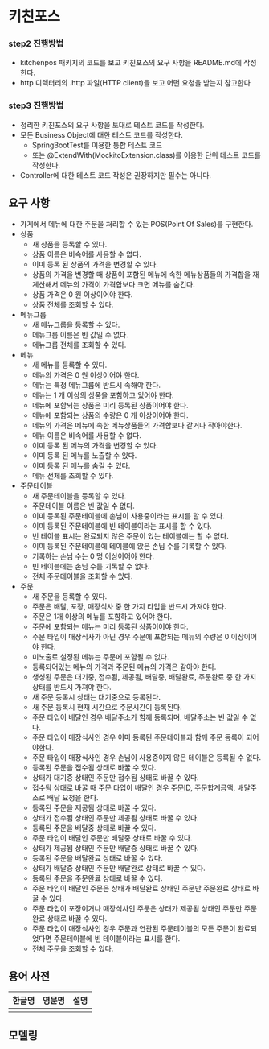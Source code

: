 # 키친포스

### step2 진행방법
* kitchenpos 패키지의 코드를 보고 키친포스의 요구 사항을 README.md에 작성한다.
* http 디렉터리의 .http 파일(HTTP client)을 보고 어떤 요청을 받는지 참고한다

### step3 진행방법
* 정리한 키친포스의 요구 사항을 토대로 테스트 코드를 작성한다.
* 모든 Business Object에 대한 테스트 코드를 작성한다.
  * SpringBootTest를 이용한 통합 테스트 코드
  * 또는 @ExtendWith(MockitoExtension.class)를 이용한 단위 테스트 코드를 작성한다.
* Controller에 대한 테스트 코드 작성은 권장하지만 필수는 아니다.

## 요구 사항
* 가게에서 메뉴에 대한 주문을 처리할 수 있는 POS(Point Of Sales)를 구현한다.
* 상품
  * 새 상품을 등록할 수 있다.
  * 상품 이름은 비속어를 사용할 수 없다.
  * 이미 등록 된 상품의 가격을 변경할 수 있다.
  * 상품의 가격을 변경할 때 상품이 포함된 메뉴에 속한 메뉴상품들의 가격합을 재계산해서 메뉴의 가격이 가격합보다 크면 메뉴를 숨긴다.  
  * 상품 가격은 0 원 이상이어야 한다.
  * 상품 전체를 조회할 수 있다.
* 메뉴그룹
  * 새 메뉴그룹을 등록할 수 있다.
  * 메뉴그룹 이름은 빈 값일 수 없다.
  * 메뉴그룹 전체를 조회할 수 있다.
* 메뉴
  * 새 메뉴를 등록할 수 있다.
  * 메뉴의 가격은 0 원 이상이어야 한다.
  * 메뉴는 특정 메뉴그룹에 반드시 속해야 한다.
  * 메뉴는 1 개 이상의 상품을 포함하고 있어야 한다.
  * 메뉴에 포함되는 상품은 미리 등록된 상품이어야 한다.
  * 메뉴에 포함되는 상품의 수량은 0 개 이상이어야 한다.
  * 메뉴의 가격은 메뉴에 속한 메뉴상품들의 가격합보다 같거나 작아야한다.
  * 메뉴 이름은 비속어를 사용할 수 없다.
  * 이미 등록 된 메뉴의 가격을 변경할 수 있다.
  * 이미 등록 된 메뉴를 노출할 수 있다.
  * 이미 등록 된 메뉴를 숨길 수 있다.
  * 메뉴 전체를 조회할 수 있다.
* 주문테이블
  * 새 주문테이블을 등록할 수 있다.
  * 주문테이블 이름은 빈 값일 수 없다.
  * 이미 등록된 주문테이블에 손님이 사용중이라는 표시를 할 수 있다.
  * 이미 등록된 주문테이블에 빈 테이블이라는 표시를 할 수 있다.
  * 빈 테이블 표시는 완료되지 않은 주문이 있는 테이블에는 할 수 없다.
  * 이미 등록된 주문테이블에 테이블에 앉은 손님 수를 기록할 수 있다.
  * 기록하는 손님 수는 0 명 이상이어야 한다.
  * 빈 테이블에는 손님 수를 기록할 수 없다.
  * 전체 주문테이블을 조회할 수 있다.
* 주문
  * 새 주문을 등록할 수 있다.
  * 주문은 배달, 포장, 매장식사 중 한 가지 타입을 반드시 가져야 한다.
  * 주문은 1개 이상의 메뉴를 포함하고 있어야 한다.
  * 주문에 포함되는 메뉴는 미리 등록된 상품이어야 한다.
  * 주문 타입이 매장식사가 아닌 경우 주문에 포함되는 메뉴의 수량은 0 이상이어야 한다.
  * 미노출로 설정된 메뉴는 주문에 포함될 수 없다.
  * 등록되어있는 메뉴의 가격과 주문된 메뉴의 가격은 같아야 한다.
  * 생성된 주문은 대기중, 접수됨, 제공됨, 배달중, 배달완료, 주문완료 중 한 가지 상태를 반드시 가져야 한다.
  * 새 주문 등록시 상태는 대기중으로 등록된다.
  * 새 주문 등록시 현재 시간으로 주문시간이 등록된다.
  * 주문 타입이 배달인 경우 배달주소가 함께 등록되며, 배달주소는 빈 값일 수 없다.
  * 주문 타입이 매장식사인 경우 이미 등록된 주문테이블과 함께 주문 등록이 되어야한다.
  * 주문 타입이 매장식사인 경우 손님이 사용중이지 않은 테이블은 등록될 수 없다.
  * 등록된 주문을 접수됨 상태로 바꿀 수 있다.
  * 상태가 대기중 상태인 주문만 접수됨 상태로 바꿀 수 있다.
  * 접수됨 상태로 바꿀 때 주문 타입이 배달인 경우 주문ID, 주문합계금액, 배달주소로 배달 요청을 한다.
  * 등록된 주문을 제공됨 상태로 바꿀 수 있다.
  * 상태가 접수됨 상태인 주문만 제공됨 상태로 바꿀 수 있다.
  * 등록된 주문을 배달중 상태로 바꿀 수 있다.
  * 주문 타입이 배달인 주문만 배달중 상태로 바꿀 수 있다.
  * 상태가 제공됨 상태인 주문만 배달중 상태로 바꿀 수 있다.
  * 등록된 주문을 배달완료 상태로 바꿀 수 있다.
  * 상태가 배달중 상태인 주문만 배달완료 상태로 바꿀 수 있다.
  * 등록된 주문을 주문완료 상태로 바꿀 수 있다.
  * 주문 타입이 배달인 주문은 상태가 배달완료 상태인 주문만 주문완료 상태로 바꿀 수 있다.
  * 주문 타입이 포장이거나 매장식사인 주문은 상태가 제공됨 상태인 주문만 주문완료 상태로 바꿀 수 있다.
  * 주문 타입이 매장식사인 경우 주문과 연관된 주문테이블의 모든 주문이 완료되었다면 주문테이블에 빈 테이블이라는 표시를 한다.
  * 전체 주문을 조회할 수 있다.

## 용어 사전

| 한글명 | 영문명 | 설명 |
| --- | --- | --- |
|  |  |  |

## 모델링

